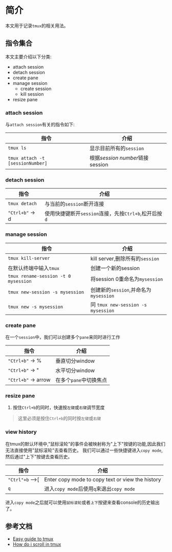 # 简介

本文用于记录`tmux`的相关用法。

## 指令集合

本文主要介绍以下分类:

* attach session
* detach session
* create pane
* manage session
    * create session
    * kill session
* resize pane

### attach session

与`attach session`有关的指令如下:

| 指令   |   介绍  |
|-------|---------|
| `tmux ls` |  显示目前所有的`session` |
| `tmux attach -t [sessionNumber]`  | 根据*session number*链接session|

### detach session

| 指令    |  介绍  |
|---------|--------|
| `tmux detach` |  与当前的`session`断开连接 |
| `"Ctrl+b"` -> d  | 使用快捷键断开`session`连接，先按`Ctrl+b`,松开后按`d`  |

### manage session

| 指令     | 介绍   |
|----------|--------|
| `tmux kill-server`  | kill server,删除所有的`session` |
|在默认终端中输入`tmux`  | 创建一个新的session |
| `tmux rename-session -t 0 mysession` |  将session 0重命名为`mysession` |
| `tmux new-session -s mysession` | 创建新的`session`,并命名为`mysession` |
| `tmux new -s mysession` | 同 `tmux new-session -s mysession` |

### create pane

在一个`session`中，我们可以创建多个`pane`来同时进行工作

| 指令      |  介绍    |
|----------|-----------|
| `"Ctrl+b"` -> %  | 垂直切分window |
| `"Ctrl+b"` -> "  | 水平切分window  |
| `"Ctrl+b"` -> arrow | 在多个`pane`中切换焦点 |

### resize pane

1. 按住`Ctrl+b`的同时，快速按`左键`或`右键`调节宽度

> 这里必须是按住`Ctrl+b`的同时按`左键`或`右键`

### view history

在tmux的默认环境中,"鼠标滚轮"的事件会被映射称为"上下"按键的功能,因此我们无法直接使用"鼠标滚轮"去查看历史。
我们可以通过一些快捷键进入`copy mode`,然后通过"上下"按键去查看历史。

| 指令     |  介绍      |
|---------|------------|
| `"Ctrl"+b` -->[  | Enter copy mode to copy text or view the history |
| `q`    |  进入`copy mode`后使用`q`来退出`copy mode`   |

进入`copy mode`之后就可以使用`鼠标滚轮`或者`上下`按键来查看console的历史输出了。

## 参考文档

* [Easy guide to tmux](https://www.hamvocke.com/blog/a-quick-and-easy-guide-to-tmux/)
* [How do i scroll in tmux](https://superuser.com/questions/209437/how-do-i-scroll-in-tmux)
